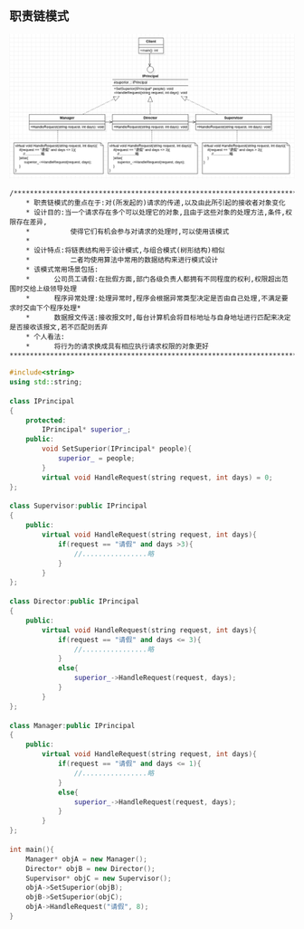 ## **职责链模式**
![Chain](./Chain.png "Chain.png")     

    /***************************************************************************************************************
        * 职责链模式的重点在于:对(所发起的)请求的传递,以及由此所引起的接收者对象变化
        * 设计目的:当一个请求存在多个可以处理它的对象,且由于这些对象的处理方法,条件,权限存在差异,
        *          使得它们有机会参与对请求的处理时,可以使用该模式
        *  
        * 设计特点:将链表结构用于设计模式,与组合模式(树形结构)相似
        *          二者均使用算法中常用的数据结构来进行模式设计
        * 该模式常用场景包括:
        *      公司员工请假:在批假方面,部门各级负责人都拥有不同程度的权利,权限超出范围时交给上级领导处理
        *      程序异常处理:处理异常时,程序会根据异常类型决定是否由自己处理,不满足要求时交由下个程序处理*
        *      数据报文传送:接收报文时,每台计算机会将目标地址与自身地址进行匹配来决定是否接收该报文,若不匹配则丢弃
        * 个人看法:
        *      将行为的请求换成具有相应执行请求权限的对象更好
    ****************************************************************************************************************/

```cpp
#include<string>
using std::string;

class IPrincipal
{
    protected:
        IPrincipal* superior_;
    public:
        void SetSuperior(IPrincipal* people){
            superior_ = people;
        }
        virtual void HandleRequest(string request, int days) = 0;
};

class Supervisor:public IPrincipal
{
    public:
        virtual void HandleRequest(string request, int days){
            if(request == "请假" and days >3){
                //................略
            }
        }
};

class Director:public IPrincipal
{
    public:
        virtual void HandleRequest(string request, int days){
            if(request == "请假" and days <= 3){
                //................略
            }
            else{
                superior_->HandleRequest(request, days);
            }
        }
};

class Manager:public IPrincipal
{
    public:
        virtual void HandleRequest(string request, int days){
            if(request == "请假" and days <= 1){
                //................略
            }
            else{
                superior_->HandleRequest(request, days);
            }
        }
};

int main(){
    Manager* objA = new Manager();
    Director* objB = new Director();
    Supervisor* objC = new Supervisor();
    objA->SetSuperior(objB);
    objB->SetSuperior(objC);
    objA->HandleRequest("请假", 8);
}
```